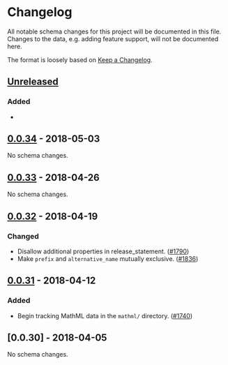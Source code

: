 # Changelog
All notable schema changes for this project will be documented in this file. Changes to the data, e.g. adding feature support, will not be documented here.

The format is loosely based on [Keep a Changelog](https://keepachangelog.com/en/1.0.0/).

## [Unreleased]
### Added
- 

## [0.0.34] - 2018-05-03
No schema changes.

## [0.0.33] - 2018-04-26
No schema changes.

## [0.0.32] - 2018-04-19
### Changed
- Disallow additional properties in release_statement. ([#1790])
- Make `prefix` and `alternative_name` mutually exclusive. ([#1836])

## [0.0.31] - 2018-04-12
### Added
- Begin tracking MathML data in the `mathml/` directory. ([#1740])

## [0.0.30] - 2018-04-05
No schema changes.

[#1836]: https://github.com/mdn/browser-compat-data/pull/1836
[#1790]: https://github.com/mdn/browser-compat-data/pull/1790
[#1740]: https://github.com/mdn/browser-compat-data/pull/1740

[Unreleased]: https://github.com/mdn/browser-compat-data/compare/v0.0.34...HEAD
[0.0.34]: https://github.com/mdn/browser-compat-data/compare/v0.0.33...v0.0.34
[0.0.33]: https://github.com/mdn/browser-compat-data/compare/v0.0.32...v0.0.33
[0.0.32]: https://github.com/mdn/browser-compat-data/compare/v0.0.31...v0.0.32
[0.0.31]: https://github.com/mdn/browser-compat-data/compare/v0.0.30...v0.0.31
[0.0.31]: https://github.com/mdn/browser-compat-data/compare/v0.0.29...v0.0.30
